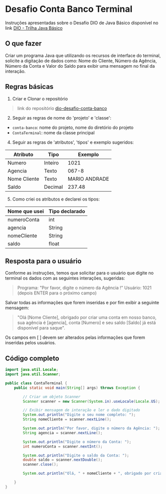 # Desafio Conta Banco Terminal

Instruções apresentadas sobre o Desafio DIO de Java Básico disponível no link [DIO - Trilha Java Básico](https://github.com/digitalinnovationone/trilha-java-basico/tree/main/desafios/sintaxe)

## O que fazer

Criar um programa Java que utilizando os recursos de interface do terminal, solicite a digitação de dados como: Nome do Cliente, Número da Agência, Número da Conta e Valor do Saldo para exibir uma mensagem no final da interação.

## Regras básicas

1. Criar e Clonar o repositório

> link do repositório
[dio-desafio-conta-banco](https://github.com/kaiocampos/dio-java-basico-desafios)

2. Seguir as regras de nome do 'projeto' e 'classe':

- `conta-banco`: nome do projeto, nome do diretório do projeto
- `ContaTerminal`: nome da classe principal

4. Seguir as regras de 'atributos', 'tipos' e exemplo sugeridos:

| Atributo      | Tipo    | Exemplo       |
|-------------- |-------- |-------------- |
| Numero        | Inteiro | 1021          |
| Agencia       | Texto   | 067-8         |
| Nome Cliente  | Texto   | MARIO ANDRADE |
| Saldo         | Decimal | 237.48        |

5. Como criei os atributos e declarei os tipos:

| Nome que usei | Tipo declarado  |
|-------------- |-----------------|
| numeroConta   | int             |
| agencia       | String          |
| nomeCliente   | String          |
| saldo         | float           |

## Resposta para o usuário

Conforme as instruções, temos que solicitar para o usuário que digite no terminal os dados com as seguintes interações, sugeridas:

> Programa: "Por favor, digite o número da Agência !"
> Usuário: 1021 (depois ENTER para o próximo campo)

Salvar todas as informações que forem inseridas e por fim exibir a seguinte mensagem:

> "Olá [Nome Cliente], obrigado por criar uma conta em nosso banco, sua agência é [agencia], conta [Numero] e seu saldo [Saldo] já está disponível para saque".

Os campos em [ ] devem ser alterados pelas informações que forem inseridas pelos usuários.

## Código completo

~~~java
import java.util.Locale;
import java.util.Scanner;

public class ContaTerminal {
    public static void main(String[] args) throws Exception {

        // Criar um objeto Scanner
        Scanner scanner = new Scanner(System.in).useLocale(Locale.US);

        // Exibir mensagem de interação e ler o dado digitado
        System.out.println("Digite o seu nome completo: ");
        String nomeCliente = scanner.nextLine();

        System.out.println("Por favor, digite o número da Agência: ");
        String agencia = scanner.nextLine();

        System.out.println("Digite o número da Conta: ");
        int numeroConta = scanner.nextInt();

        System.out.println("Digite o saldo da Conta: ");
        double saldo = scanner.nextDouble();
        scanner.close();

        System.out.println("Olá, " + nomeCliente + ", obrigado por criar uma conta em nosso banco, sua agência é " + agencia + ", conta " + numeroConta + " e seu saldo R$ " + saldo + " já está disponível para saque.");

    }
}
~~~
